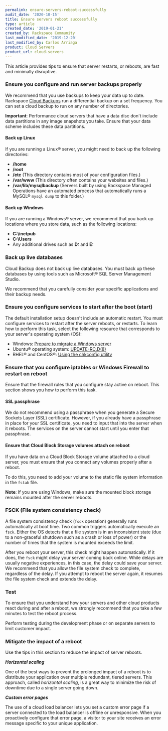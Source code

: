 ```yaml
---
permalink: ensure-servers-reboot-successfully
audit_date: '2020-10-15'
title: Ensure servers reboot successfully
type: article
created_date: '2019-01-21'
created_by: Rackspace Community
last_modified_date: '2019-12-20'
last_modified_by: Carlos Arriaga
product: Cloud Servers
product_url: cloud-servers
---
```


This article provides tips to ensure that server restarts, or reboots, are fast
and minimally disruptive.

### Ensure you configure and run server backups properly

We recommend that you use backups to keep your data up to date. Rackspace [Cloud Backups](https://www.rackspace.com/en-us/cloud/backup) run a
differential backup on a set frequency. You can set a cloud backup to run
on any number of directories.

**Important**: Performance cloud servers that have a data disc don't include data
partitions in any image snapshots you take. Ensure that your data scheme includes
these data partitions.

#### Back up Linux

If you are running a Linux&reg; server, you might need to back up the
following directories:

- **/home**
- **/root**
- **/etc** (This directory contains most of your configuration files.)
- **/var/www** (This directory often contains your websites and files.)
- **/var/lib/mysqlbackup** (Servers built by using Rackspace Managed
  Operations have an automated process that automatically runs a MySQL&reg; `mysql dump`
  to this folder.)

#### Back up Windows

If you are running a Windows&reg; server, we recommend that you back up
locations where you store data, such as the following locations:

- **C:\inetpub**
- **C:\Users**
- Any additional drives such as **D:** and **E:**

### Back up live databases

Cloud Backup does not back up live databases. You must back up these databases by using tools such as 
Microsoft&reg; SQL Server Management Studio.

We recommend that you carefully consider your specific applications and their backup needs.

### Ensure you configure services to start after the boot (start)

The default installation setup doesn't include an automatic restart. You must configure services to restart after the server reboots, or restarts. To learn how to perform this task, select the following resource that corresponds to your server's operating system (OS):

- Windows: [Prepare to migrate a Windows server](/support/how-to/prepare-to-migrate-a-windows-server/#ensureAutoStart)
- Ubuntu&reg; operating system: [UPDATE-RC.D(8)](https://manpages.debian.org/wheezy/sysv-rc/update-rc.d.8.en.html)
- RHEL&reg; and CentOS&reg;: [Using the chkconfig utility](https://access.redhat.com/documentation/en-us/red_hat_enterprise_linux/6/html/deployment_guide/s2-services-chkconfig)

### Ensure that you configure iptables or Windows Firewall to restart on reboot

Ensure that the firewall rules that you configure stay
active on reboot. This section shows you how to perform this task.

#### SSL passphrase

We do not recommend using a passphrase when you generate a Secure Sockets
Layer (SSL) certificate. However, if you already have a passphrase in place
for your SSL certificate, you need to input that into the server when it
reboots. The services on the server cannot start until you enter that
passphrase.

#### Ensure that Cloud Block Storage volumes attach on reboot

If you have data on a Cloud Block Storage volume attached to a cloud server, you must
ensure that you connect any volumes properly after a reboot.

To do this, you need to add your volume to the static file system information
in the `fstab` file.

**Note**: If you are using Windows, make sure the mounted block storage remains mounted after the server reboots.

### FSCK (File system consistency check)

A file system consistency check (`fsck` operation) generally runs automatically at boot time.  Two common triggers
automatically execute an `fsck`. Either the OS detects that a file system is in an inconsistent state (due to a
non-graceful shutdown such as a crash or loss of power) or the number of times that the system is mounted exceeds the limit.

After you reboot your server, this check might happen automatically. If it does, the `fsck` might delay your server
coming back online. While delays are usually negative experiences, in this case, the delay could save your server.
We recommend that you allow the file system check to complete, regardless of the delay. If you attempt to reboot the
server again, it resumes the file system check and extends the delay.

### Test

To ensure that you understand how your servers and other cloud products react during and after a reboot, we strongly recommend
that you take a few minutes to test the reboot process.

Perform testing during the development phase or on separate servers to limit customer impact.

### Mitigate the impact of a reboot

Use the tips in this section to reduce the impact of server reboots.

***Horizontal scaling***

One of the best ways to prevent the prolonged impact of a reboot is to distribute your application over multiple
redundant, tiered servers. This approach, called *horizontal scaling*, is a great way to minimize the risk of downtime
due to a single server going down.

***Custom error pages***

The use of a cloud load balancer lets you set a custom error page if a server connected to the load balancer is offline
or unresponsive. When you proactively configure that error page, a visitor to your site receives an error message specific
to your unique application.

